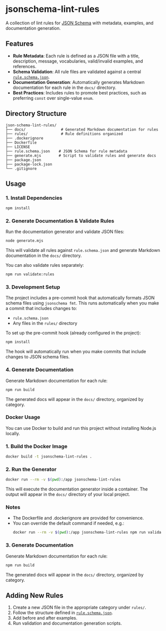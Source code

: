 # jsonschema-lint-rules

A collection of lint rules for [JSON Schema](https://json-schema.org/) with metadata, examples, and documentation generation.

## Features

- **Rule Metadata**: Each rule is defined as a JSON file with a title, description, message, vocabularies, valid/invalid examples, and references.
- **Schema Validation**: All rule files are validated against a central [`rule.schema.json`](rule.schema.json).
- **Documentation Generation**: Automatically generates Markdown documentation for each rule in the `docs/` directory.
- **Best Practices**: Includes rules to promote best practices, such as preferring `const` over single-value `enum`.

## Directory Structure

```
json-schema-lint-rules/
├── docs/                # Generated Markdown documentation for rules
├── rules/               # Rule definitions organized 
├── .dockerignore
├── Dockerfile
├── LICENSE
├── rule.schema.json    # JSON Schema for rule metadata
├── generate.mjs        # Script to validate rules and generate docs
├── package.json
├── package-lock.json
└── .gitignore
```

## Usage

### 1. Install Dependencies

```sh
npm install
```

### 2. Generate Documentation & Validate Rules

Run the documentation generator and validate JSON files:

```sh
node generate.mjs
```

This will validate all rules against `rule.schema.json` and generate Markdown documentation in the `docs/` directory.

You can also validate rules separately:

```sh
npm run validate:rules
```

### 3. Development Setup

The project includes a pre-commit hook that automatically formats JSON schema files using `jsonschema fmt`. This runs automatically when you make a commit that includes changes to:
- `rule.schema.json`
- Any files in the `rules/` directory

To set up the pre-commit hook (already configured in the project):

```sh
npm install
```

The hook will automatically run when you make commits that include changes to JSON schema files.

### 4. Generate Documentation

Generate Markdown documentation for each rule:

```sh
npm run build
```

The generated docs will appear in the `docs/` directory, organized by category.

### Docker Usage

You can use Docker to build and run this project without installing Node.js locally.

### 1. Build the Docker Image

```sh
docker build -t jsonschema-lint-rules .
```

### 2. Run the Generator

```sh
docker run --rm -v $(pwd):/app jsonschema-lint-rules
```

This will execute the documentation generator inside a container. The output will appear in the `docs/` directory of your local project.

### Notes
- The Dockerfile and .dockerignore are provided for convenience.
- You can override the default command if needed, e.g.:
  ```sh
  docker run --rm -v $(pwd):/app jsonschema-lint-rules npm run validate:rules
  ```

### 3. Generate Documentation

Generate Markdown documentation for each rule:

```sh
npm run build
```

The generated docs will appear in the `docs/` directory, organized by category.

## Adding New Rules

1. Create a new JSON file in the appropriate category under `rules/`.
2. Follow the structure defined in [`rule.schema.json`](rule.schema.json).
3. Add before and after examples.
4. Run validation and documentation generation scripts.
